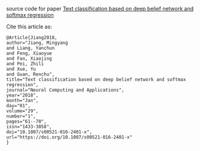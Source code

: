 source code for paper [Text classification based on deep belief network and softmax regression](https://link.springer.com/article/10.1007%2Fs00521-016-2401-x)

Cite this article as:
```
@Article{Jiang2018,
author="Jiang, Mingyang
and Liang, Yanchun
and Feng, Xiaoyue
and Fan, Xiaojing
and Pei, Zhili
and Xue, Yu
and Guan, Renchu",
title="Text classification based on deep belief network and softmax regression",
journal="Neural Computing and Applications",
year="2018",
month="Jan",
day="01",
volume="29",
number="1",
pages="61--70",
issn="1433-3058",
doi="10.1007/s00521-016-2401-x",
url="https://doi.org/10.1007/s00521-016-2401-x"
}
```
